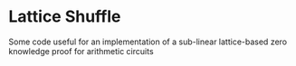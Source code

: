 # Lattice Shuffle

Some code useful for an implementation of a sub-linear lattice-based zero knowledge proof for arithmetic circuits


